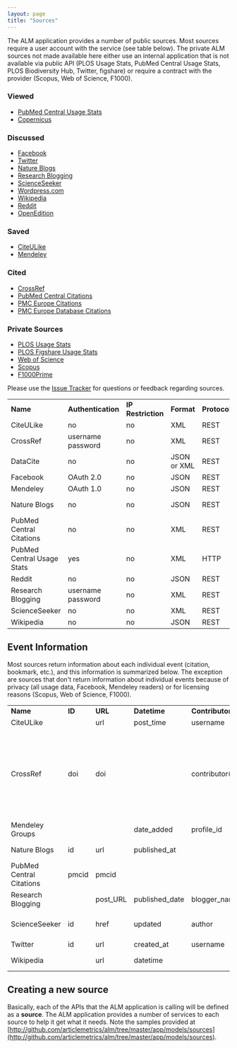 ```yaml
---
layout: page
title: "Sources"
---
```

The ALM application provides a number of public sources. Most sources require a user account with the service (see table below). The private ALM sources not made available here either use an internal application that is not available via public API (PLOS Usage Stats, PubMed Central Usage Stats, PLOS Biodiversity Hub, Twitter, figshare) or require a contract with the provider (Scopus, Web of Science, F1000).

### Viewed
* [PubMed Central Usage Stats](/docs/Pmc)
* [Copernicus](/docs/Copernicus)

### Discussed
* [Facebook](/docs/Facebook)
* [Twitter](/docs/Twittersearch)
* [Nature Blogs](/docs/Nature)
* [Research Blogging](/docs/Researchblogging)
* [ScienceSeeker](/docs/Scienceseeker)
* [Wordpress.com](/docs/Wordpress)
* [Wikipedia](/docs/Wikipedia)
* [Reddit](/docs/Reddit)
* [OpenEdition](/docs/Openedition)

### Saved
* [CiteULike](/docs/Citeulike)
* [Mendeley](/docs/Mendeley)

### Cited
* [CrossRef](/docs/Crossref)
* [PubMed Central Citations](/docs/Pubmed)
* [PMC Europe Citations](/docs/PmcEurope)
* [PMC Europe Database Citations](/docs/PmcEuropeData)

### Private Sources
* [PLOS Usage Stats](/docs/Counter)
* [PLOS Figshare Usage Stats](/docs/Figshare)
* [Web of Science](/docs/Wos)
* [Scopus](/docs/Scopus)
* [F1000Prime](/docs/F1000)

Please use the [Issue Tracker](https://github.com/articlemetrics/alm/issues) for questions or feedback regarding sources.

<table>
<tbody>
<tr>
<td><strong>Name</strong></td>
<td><strong>Authentication</strong></td>
<td><strong>IP Restriction</strong></td>
<td><strong>Format</strong></td>
<td><strong>Protocol</strong></td>
<td><strong>Rate-limiting</strong></td>
</tr>
<tr>
<td>CiteULike</td>
<td>no</td>
<td>no</td>
<td>XML</td>
<td>REST</td>
<td>2,000/hour</td>
</tr>
<tr>
<td>CrossRef</td>
<td>username<br/>password</td>
<td>no</td>
<td>XML</td>
<td>REST</td>
<td>unknown</td>
</tr>
<tr>
<td>DataCite</td>
<td>no</td>
<td>no</td>
<td>JSON or XML</td>
<td>REST</td>
<td>unknown</td>
</tr>
<tr>
<td>Facebook</td>
<td>OAuth 2.0</td>
<td>no</td>
<td>JSON</td>
<td>REST</td>
<td>varies</td>
</tr>
<tr>
<td>Mendeley</td>
<td>OAuth 1.0</td>
<td>no</td>
<td>JSON</td>
<td>REST</td>
<td>150/hour</td>
</tr>
<tr>
<td>Nature Blogs</td>
<td>no</td>
<td>no</td>
<td>JSON</td>
<td>REST</td>
<td>2/sec<br/>5,000/day</td>
</tr>
<tr>
<td>PubMed Central Citations</td>
<td>no</td>
<td>no</td>
<td>XML</td>
<td>REST</td>
<td>unknown</td>
</tr>
<tr>
<td>PubMed Central Usage Stats</td>
<td>yes</td>
<td>no</td>
<td>XML</td>
<td>HTTP</td>
<td>unknown</td>
</tr>
<tr>
<td>Reddit</td>
<td>no</td>
<td>no</td>
<td>JSON</td>
<td>REST</td>
<td>1,800/hr</td>
</tr>
<tr>
<td>Research Blogging</td>
<td>username<br/>password</td>
<td>no</td>
<td>XML</td>
<td>REST</td>
<td>unknown</td>
</tr>
<tr>
<td>ScienceSeeker</td>
<td>no</td>
<td>no</td>
<td>XML</td>
<td>REST</td>
<td>unknown</td>
</tr>
<tr>
<td>Wikipedia</td>
<td>no</td>
<td>no</td>
<td>JSON</td>
<td>REST</td>
<td>unknown</td>
</tr>
</tbody>
</table>

## Event Information
Most sources return information about each individual event (citation, bookmark, etc.), and this information is summarized below. The exception are sources that don't return information about individual events because of privacy (all usage data, Facebook, Mendeley readers) or for licensing reasons (Scopus, Web of Science, F1000).

<table>
<tbody>
<tr>
<td><strong>Name</strong></td>
<td><strong>ID</strong></td>
<td><strong>URL</strong></td>
<td><strong>Datetime</strong></td>
<td><strong>Contributor</strong></td>
<td><strong>Title</strong></td>
<td><strong>Other</strong></td>
</tr>
<tr>
<td>CiteULike</td>
<td>&nbsp;</td>
<td>url</td>
<td>post_time</td>
<td>username</td>
<td>&nbsp;</td>
<td>tag</td>
</tr>
<tr>
<td>CrossRef</td>
<td>doi</td>
<td>doi</td>
<td>&nbsp;</td>
<td>contributor(s)</td>
<td>title</td>
<td>ISSN<br/>journal title<br/>journal abbreviation<br/>volume<br/>issue<br/>first page<br/>year<br/>publication type<br/>citation count</td>
</tr>
<tr>
<td>Mendeley Groups</td>
<td>&nbsp;</td>
<td>&nbsp;</td>
<td>date_added</td>
<td>profile_id</td>
<td>&nbsp;</td>
<td>group_id</td>
</tr>
<tr>
<td>Nature Blogs</td>
<td>id</td>
<td>url</td>
<td>published_at</td>
<td>&nbsp;</td>
<td>title</td>
<td>blog title<br/>blog url</td>
</tr>
<tr>
<td>PubMed Central Citations</td>
<td>pmcid</td>
<td>pmcid</td>
<td>&nbsp;</td>
<td>&nbsp;</td>
<td>&nbsp;</td>
<td>&nbsp;</td>
</tr>
<tr>
<td>Research Blogging</td>
<td>&nbsp;</td>
<td>post_URL</td>
<td>published_date</td>
<td>blogger_name</td>
<td>post_title</td>
<td>blog_name<br/>received_date</td>
</tr>
<tr>
<td>ScienceSeeker</td>
<td>id</td>
<td>href</td>
<td>updated</td>
<td>author</td>
<td>title</td>
<td>summary<br/>category<br/>recommendations</td>
</tr>
<tr>
<td>Twitter</td>
<td>id</td>
<td>url</td>
<td>created_at</td>
<td>username</td>
<td>text</td>
<td>user_profile_image</td>
</tr>
<tr>
<td>Wikipedia</td>
<td>&nbsp;</td>
<td>url</td>
<td>datetime</td>
<td>&nbsp;</td>
<td>title</td>
<td>language<br/>namespace</td>
</tr>
</tbody>
</table>

## Creating a new source
Basically, each of the APIs that the ALM application is calling will be defined as a **source**. The ALM application provides a number of services to each source to help it get what it needs. Note the samples provided at [http://github.com/articlemetrics/alm/tree/master/app/models/sources](http://github.com/articlemetrics/alm/tree/master/app/models/sources).
